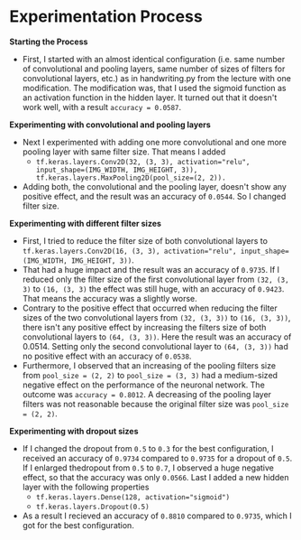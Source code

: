 #  Experimentation Process
**Starting the Process**
- First, I started with an almost identical configuration (i.e. same number of convolutional and pooling layers, same number of sizes of filters for 
 convolutional layers, etc.) as in handwriting.py from the lecture with one modification. The modification was, that I used the sigmoid function as an 
activation function in the hidden layer. It turned out that it doesn't work well, with a result ``accuracy = 0.0587``.


**Experimenting with convolutional and pooling layers**
- Next I experimented with adding one more convolutional and one more pooling layer with same filter size. That means I added    
  + ``tf.keras.layers.Conv2D(32, (3, 3), activation="relu", input_shape=(IMG_WIDTH, IMG_HEIGHT, 3)), tf.keras.layers.MaxPooling2D(pool_size=(2, 2)).`` 
- Adding both, the convolutional and the pooling layer, doesn't show any positive effect, and the result was an accuracy of ``0.0544``. So I changed filter size.


**Experimenting with different filter sizes**
- First, I tried to reduce the filter size of both convolutional layers to 
  ``tf.keras.layers.Conv2D(16, (3, 3), activation="relu", input_shape=(IMG_WIDTH, IMG_HEIGHT, 3))``.
- That had a huge impact and the result was an accuracy of ``0.9735``. If I reduced only the filter size of the first convolutional layer from ``(32, (3, 3)``  to ``(16, (3, 3)`` the effect was still huge, with an accuracy of ``0.9423``. That means the accuracy was a slightly worse.
- Contrary to the positive effect that occurred when reducing the filter sizes of the two convolutional layers from ``(32, (3, 3))`` to ``(16, (3, 3))``, there isn't any positive effect by increasing the filters size of both convolutional layers to ``(64, (3, 3))``. Here the result was an accuracy of 0.0514. Setting only the second convolutional layer to ``(64, (3, 3))`` had no positive effect with an accuracy of ``0.0538``. 
- Furthermore, I observed that an increasing of the pooling filters size from ``pool_size = (2, 2)`` to ``pool_size = (3, 3)`` had a medium-sized negative effect on the performance of the neuronal network. The outcome was ``accuracy = 0.8012``. A decreasing of the pooling layer filters was not reasonable because the original filter size was ``pool_size = (2, 2)``.


 
**Experimenting with dropout sizes**
- If I changed the dropout from ``0.5`` to ``0.3`` for the best configuration, I received an accuracy of ``0.9734`` compared to ``0.9735`` for a dropout of ``0.5``. If I enlarged thedropout from ``0.5`` to ``0.7``, I observed a huge negative effect, so that the accuracy was only ``0.0566``. Last I added a new hidden layer with the following properties
  + ``tf.keras.layers.Dense(128, activation="sigmoid")``
  + ``tf.keras.layers.Dropout(0.5)``
- As a result I recieved an accuracy of ``0.8810`` compared to ``0.9735``, which I got for the best configuration.



